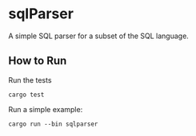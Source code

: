 # sqlParser
A simple SQL parser for a subset of the SQL language.

## How to Run

Run the tests
```
cargo test
```

Run a simple example:
```
cargo run --bin sqlparser
```
